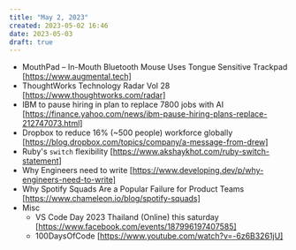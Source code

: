 ```yaml
---
title: "May 2, 2023"
created: 2023-05-02 16:46
date: 2023-05-03
draft: true
---
```


- MouthPad – In-Mouth Bluetooth Mouse Uses Tongue Sensitive Trackpad  [https://www.augmental.tech]
- ThoughtWorks Technology Radar Vol 28 [https://www.thoughtworks.com/radar]
- IBM to pause hiring in plan to replace 7800 jobs with AI [https://finance.yahoo.com/news/ibm-pause-hiring-plans-replace-212747073.html]
- Dropbox to reduce 16% (~500 people) workforce globally [https://blog.dropbox.com/topics/company/a-message-from-drew]
- Ruby's `switch` flexibility [https://www.akshaykhot.com/ruby-switch-statement]
- Why Engineers need to write [https://www.developing.dev/p/why-engineers-need-to-write]
- Why Spotify Squads Are a Popular Failure for Product Teams [https://www.chameleon.io/blog/spotify-squads]
- Misc
    - VS Code Day 2023 Thailand (Online) this saturday [https://www.facebook.com/events/187996197407585]
    - 100DaysOfCode [https://www.youtube.com/watch?v=-6z6B3261jU]